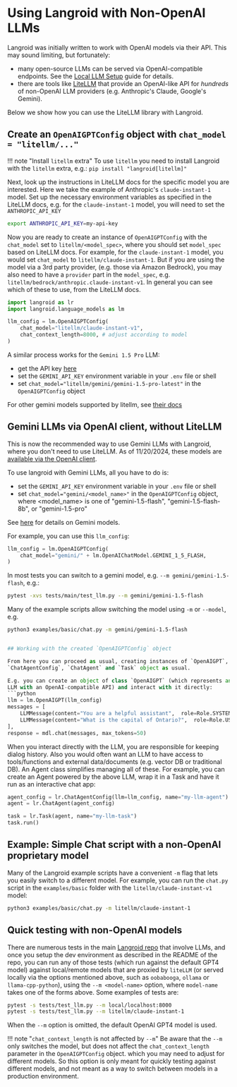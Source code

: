 # Using Langroid with Non-OpenAI LLMs

Langroid was initially written to work with OpenAI models via their API.
This may sound limiting, but fortunately:

- many open-source LLMs can be served via 
OpenAI-compatible endpoints. See the [Local LLM Setup](https://langroid.github.io/langroid/tutorials/local-llm-setup/) guide for details.
- there are tools like [LiteLLM](https://github.com/BerriAI/litellm/tree/main/litellm) 
  that provide an OpenAI-like API for _hundreds_ of non-OpenAI LLM providers 
(e.g. Anthropic's Claude, Google's Gemini).
  
Below we show how you can use the LiteLLM library with Langroid.

## Create an `OpenAIGPTConfig` object with `chat_model = "litellm/..."`

!!! note "Install `litellm` extra"
    To use `litellm` you need to install Langroid with the `litellm` extra, e.g.:
    `pip install "langroid[litellm]"`

Next, look up the instructions in LiteLLM docs for the specific model you are 
interested. Here we take the example of Anthropic's `claude-instant-1` model.
Set up the necessary environment variables as specified in the LiteLLM docs,
e.g. for the `claude-instant-1` model, you will need to set the `ANTHROPIC_API_KEY`
```bash
export ANTHROPIC_API_KEY=my-api-key
```

Now you are ready to create an instance of `OpenAIGPTConfig` with the 
`chat_model` set to `litellm/<model_spec>`, where you should set `model_spec` based on LiteLLM 
docs. For example, for the `claude-instant-1` model, you would set `chat_model` to
`litellm/claude-instant-1`. But if you are using the model via a 3rd party provider,
(e.g. those via Amazon Bedrock), you may also need to have a `provider` part in the `model_spec`, e.g. 
`litellm/bedrock/anthropic.claude-instant-v1`. In general you can see which of
these to use, from the LiteLLM docs.

```python
import langroid as lr
import langroid.language_models as lm

llm_config = lm.OpenAIGPTConfig(
    chat_model="litellm/claude-instant-v1",
    chat_context_length=8000, # adjust according to model
)
```

A similar process works for the `Gemini 1.5 Pro` LLM:

- get the API key [here](https://aistudio.google.com/)
- set the `GEMINI_API_KEY` environment variable in your `.env` file or shell
- set `chat_model="litellm/gemini/gemini-1.5-pro-latest"` in the `OpenAIGPTConfig` object

For other gemini models supported by litellm, see [their docs](https://litellm.vercel.app/docs/providers/gemini)

## Gemini LLMs via OpenAI client, without LiteLLM

This is now the recommended way to use Gemini LLMs with Langroid,
where you don't need to use LiteLLM. As of 11/20/2024, these models
are [available via the OpenAI client](https://developers.googleblog.com/en/gemini-is-now-accessible-from-the-openai-library/).

To use langroid with Gemini LLMs, all you have to do is:

- set the `GEMINI_API_KEY` environment variable in your `.env` file or shell
- set `chat_model="gemini/<model_name>"` in the `OpenAIGPTConfig` object,  
  where <model_name> is one of "gemini-1.5-flash", "gemini-1.5-flash-8b", or "gemini-1.5-pro"

See [here](https://ai.google.dev/gemini-api/docs/models/gemini) for details on Gemini models.

For example, you can use this `llm_config`:

```python
llm_config = lm.OpenAIGPTConfig(
    chat_model="gemini/" + lm.OpenAIChatModel.GEMINI_1_5_FLASH,
)
```

In most tests you can switch to a gemini model, e.g. `--m gemini/gemini-1.5-flash`, 
e.g.:

```bash
pytest -xvs tests/main/test_llm.py --m gemini/gemini-1.5-flash
```

Many of the example scripts allow switching the model using `-m` or `--model`, e.g.

```bash
python3 examples/basic/chat.py -m gemini/gemini-1.5-flash
```



```python

## Working with the created `OpenAIGPTConfig` object

From here you can proceed as usual, creating instances of `OpenAIGPT`,
`ChatAgentConfig`, `ChatAgent` and `Task` object as usual.

E.g. you can create an object of class `OpenAIGPT` (which represents any
LLM with an OpenAI-compatible API) and interact with it directly:
```python
llm = lm.OpenAIGPT(llm_config)
messages = [
    LLMMessage(content="You are a helpful assistant",  role=Role.SYSTEM),
    LLMMessage(content="What is the capital of Ontario?",  role=Role.USER),
],
response = mdl.chat(messages, max_tokens=50)
```

When you interact directly with the LLM, you are responsible for keeping dialog history.
Also you would often want an LLM to have access to tools/functions and external
data/documents (e.g. vector DB or traditional DB). An Agent class simplifies managing all of these.
For example, you can create an Agent powered by the above LLM, wrap it in a Task and have it
run as an interactive chat app:

```python
agent_config = lr.ChatAgentConfig(llm=llm_config, name="my-llm-agent")
agent = lr.ChatAgent(agent_config)

task = lr.Task(agent, name="my-llm-task")
task.run()
```

## Example: Simple Chat script with a non-OpenAI proprietary model

Many of the Langroid example scripts have a convenient `-m`  flag that lets you
easily switch to a different model. For example, you can run 
the `chat.py` script in the `examples/basic` folder with the 
`litellm/claude-instant-v1` model:
```bash
python3 examples/basic/chat.py -m litellm/claude-instant-1
```

## Quick testing with non-OpenAI models

There are numerous tests in the main [Langroid repo](https://github.com/langroid/langroid) that involve
LLMs, and once you setup the dev environment as described in the README of the repo, 
you can run any of those tests (which run against the default GPT4 model) against
local/remote models that are proxied by `liteLLM` (or served locally via the options mentioned above,
such as `oobabooga`, `ollama` or `llama-cpp-python`), using the `--m <model-name>` option,
where `model-name` takes one of the forms above. Some examples of tests are:

```bash
pytest -s tests/test_llm.py --m local/localhost:8000
pytest -s tests/test_llm.py --m litellm/claude-instant-1
```
When the `--m` option is omitted, the default OpenAI GPT4 model is used.

!!! note "`chat_context_length` is not affected by `--m`"
      Be aware that the `--m` only switches the model, but does not affect the `chat_context_length` 
      parameter in the `OpenAIGPTConfig` object. which you may need to adjust for different models.
      So this option is only meant for quickly testing against different models, and not meant as
      a way to switch between models in a production environment.








    